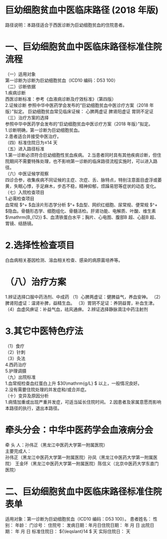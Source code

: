 # 巨幼细胞贫血中医临床路径 (2018 年版)  
路径说明：本路径适合于西医诊断为巨幼细胞贫血的住院患者。  
# 一、巨幼细胞贫血中医临床路径标准住院流程  
（一）适用对象  
第一诊断为诊断为巨幼细胞贫血（ICD10 编码：D53 100）  
（二）诊断依据  
1.疾病诊断  
西医诊断标准：参考《血液病诊断及疗效标准》（第四版）  
2.证候诊断  参照中华中医药学会发布的“巨幼细胞贫血中医诊疗方案（2018 年版）”拟定。 巨幼细胞贫血常见临床证候： 心脾两虚证 脾肾阳虚证  胃阴不足证  
（三）治疗方案的选择  
参照中华中医药学会发布的“巨幼细胞贫血中医诊疗方案（2018 年版）”拟定。  
1.诊断明确，第一诊断为巨幼细胞贫血。  
2.患者适合并接受中医治疗。  
（四）标准住院日为≤14 天  
（五）进入路径标准  
1.第一诊断必须符合巨幼细胞性贫血疾病。 2.当患者同时具有其他疾病诊断，但住院期间不需要特殊处理，也不影响第一诊断的临床路径流程实施时，可以进入路径。  
（六）中医证候学观察  
四诊合参，收集疾病不同证候的主症、次症、舌、脉特点，特别注意面目虚浮或萎黄，失眠心悸，手足麻木，步态不稳，精神抑郁，烦躁易怒等症状的动态 变化。  
（七）入院检查项目  
1.必需检查项目  
血常规 $^+ $血涂片形态学分析 $^+ $血型、网织红细胞、尿常规、便常规 $^+ $隐血。骨髓形态学、细胞组化、骨髓活检。肝肾功能、电解质、叶酸、维生素 $\mathrm{B_{12}} $、血清铁蛋白水平；胸片、心电图、腹部B 超、心脏B 超、胃镜、结肠镜。  
# 2.选择性检查项目  
白血病相关基因检测、溶血相关检查、感染的病原菌培养等。  
# （八）治疗方案  
1.辨证选择口服中药汤剂、中成药 （1）心脾两虚证：健脾益气，养血安神。 （2）脾肾阳虚证：温肾补脾，益精生血。 （3）胃阴不足证：养阴益胃，补血生津。 （4）血虚风痹证：补益气血，祛风通痹。 2.辨证选择静脉滴注中药注射剂  
# 3.其它中医特色疗法  
（1）食疗  
（2）针刺  
（3）灸法  
4.西药治疗  
5.护理调摄  
（九）出院标准  
1.血常规检查血红蛋白上升 $30\mathrm{g/L} $ 以上，一般情况良好。  
2.没有需要住院处理的并发症和/或合并症。  
（十）变异及原因分析  
1.病情加重或出现严重并发症，可适当延长住院时间。 2.因患者及家属意愿而影响本路径的执行，退出本路径。  
# 牵头分会：中华中医药学会血液病分会  
牵 头 人：孙伟正（黑龙江中医药大学第一附属医院）  
主要完成人：  
孙伟正（黑龙江中医药大学第一附属医院）孙凤（黑龙江中医药大学第一附属医院） 王金环（黑龙江中医药大学第一附属医院）陈信义（北京中医药大学东直门医院）  
# 二、巨幼细胞贫血中医临床路径标准住院表单  
适用对象：第一诊断为巨幼细胞贫血（ICD10 编码：D53 100）。 患者姓名：  性别：  年龄：  门诊号：        住院号：                发病日期：年月日住院日期： 年  月   日 出院日期： 年   月   日     标准住院日： ${\leqslant}14 $ 天                      实际住院日：      天  